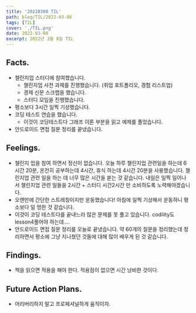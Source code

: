 ```yaml
---
title: '20220308 TIL'
path: blog/TIL/2022-03-08
tags: [TIL]
cover: './TIL.png'
date: 2022-03-08
excerpt: 2022년 3월 8일 TIL
---
```


## Facts.

- 챌린지업 스터디에 참여했습니다.
  - 챌린지업 사전 과제를 진행했습니다. (취업 포트폴리오, 경험 리스트업)
  - 경제 신문 스크랩을 했습니다.
  - 스터디 모임을 진행했습니다.
- 평소보다 3시간 일찍 기상했습니다.
- 코딩 테스트 연습을 했습니다.
  - 이것이 코딩테스트다 그래프 이론 부분을 읽고 예제를 풀었습니다.
- 안드로이드 면접 질문 정리를 끝냈습니다.

## Feelings.

- 챌린지 업을 참여 하면서 정신이 없습니다. 오늘 하루 챌린지업 관련일을 하는데 6시간 20분, 온전히 공부하는데 4시간, 휴식 하는데 4시간 20분을 사용했습니다. 챌린지업 관련 일을 하는 데 너무 많은 시간을 쏟는 것 같습니다. 내일은 일찍 일어나서 챌린지업 관련 일들을 2시간 + 스터디 시간2시간 만 소비하도록 노력해야겠습니다.
- 오랜만에 간단한 스트레칭이지만 운동했습니다! 아침에 일찍 기상해서 운동하니 평소보다 덜 멍한 것 같습니다.
- 이것이 코딩 테스트다를 끝내느라 많은 문제를 못 풀고 있습니다. codility도 lesson4풀어야 하는데....
- 안드로이드 면접 질문 정리를 오늘로 끝냈습니다. 약 60개의 질문을 정리했는데 정리하면서 평소에 그냥 지나쳤던 것들에 대해 많이 배우게 된 것 같습니다.

## Findings.

- 책을 읽으면 적용을 해야 한다. 적용점이 없으면 시간 낭비한 것이다.

## Future Action Plans.

- 어리버리하지 말고 프로페셔널하게 움직이자.
